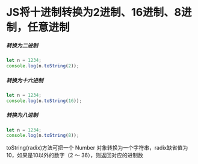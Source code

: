﻿# JS将十进制转换为2进制、16进制、8进制，任意进制
##### 转换为二进制

```js
let n = 1234;
console.log(n.toString(2));
```

##### 转换为十六进制

```js
let n = 1234;
console.log(n.toString(16));
```

##### 转换为八进制

```js
let n = 1234;
console.log(n.toString(8));
```
toString(radix)方法可把一个 Number 对象转换为一个字符串，radix缺省值为10，如果是10以外的数字（2 ～ 36），则返回对应的进制数


